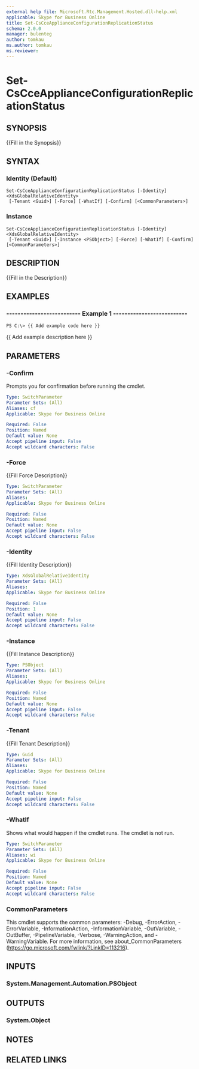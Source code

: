```yaml
---
external help file: Microsoft.Rtc.Management.Hosted.dll-help.xml 
applicable: Skype for Business Online
title: Set-CsCceApplianceConfigurationReplicationStatus
schema: 2.0.0
manager: bulenteg
author: tomkau
ms.author: tomkau
ms.reviewer:
---
```


# Set-CsCceApplianceConfigurationReplicationStatus

## SYNOPSIS
{{Fill in the Synopsis}}

## SYNTAX

### Identity (Default)
```
Set-CsCceApplianceConfigurationReplicationStatus [-Identity] <XdsGlobalRelativeIdentity>
 [-Tenant <Guid>] [-Force] [-WhatIf] [-Confirm] [<CommonParameters>]
```

### Instance
```
Set-CsCceApplianceConfigurationReplicationStatus [-Identity] <XdsGlobalRelativeIdentity>
 [-Tenant <Guid>] [-Instance <PSObject>] [-Force] [-WhatIf] [-Confirm] [<CommonParameters>]
```

## DESCRIPTION
{{Fill in the Description}}

## EXAMPLES

### -------------------------- Example 1 --------------------------
```
PS C:\> {{ Add example code here }}
```

{{ Add example description here }}

## PARAMETERS

### -Confirm
Prompts you for confirmation before running the cmdlet.

```yaml
Type: SwitchParameter
Parameter Sets: (All)
Aliases: cf
Applicable: Skype for Business Online

Required: False
Position: Named
Default value: None
Accept pipeline input: False
Accept wildcard characters: False
```

### -Force
{{Fill Force Description}}

```yaml
Type: SwitchParameter
Parameter Sets: (All)
Aliases: 
Applicable: Skype for Business Online

Required: False
Position: Named
Default value: None
Accept pipeline input: False
Accept wildcard characters: False
```

### -Identity
{{Fill Identity Description}}

```yaml
Type: XdsGlobalRelativeIdentity
Parameter Sets: (All)
Aliases: 
Applicable: Skype for Business Online

Required: False
Position: 1
Default value: None
Accept pipeline input: False
Accept wildcard characters: False
```

### -Instance
{{Fill Instance Description}}

```yaml
Type: PSObject
Parameter Sets: (All)
Aliases: 
Applicable: Skype for Business Online

Required: False
Position: Named
Default value: None
Accept pipeline input: False
Accept wildcard characters: False
```

### -Tenant
{{Fill Tenant Description}}

```yaml
Type: Guid
Parameter Sets: (All)
Aliases: 
Applicable: Skype for Business Online

Required: False
Position: Named
Default value: None
Accept pipeline input: False
Accept wildcard characters: False
```

### -WhatIf
Shows what would happen if the cmdlet runs.
The cmdlet is not run.

```yaml
Type: SwitchParameter
Parameter Sets: (All)
Aliases: wi
Applicable: Skype for Business Online

Required: False
Position: Named
Default value: None
Accept pipeline input: False
Accept wildcard characters: False
```

### CommonParameters
This cmdlet supports the common parameters: -Debug, -ErrorAction, -ErrorVariable, -InformationAction, -InformationVariable, -OutVariable, -OutBuffer, -PipelineVariable, -Verbose, -WarningAction, and -WarningVariable. For more information, see about_CommonParameters (https://go.microsoft.com/fwlink/?LinkID=113216).

## INPUTS

### System.Management.Automation.PSObject

## OUTPUTS

### System.Object

## NOTES

## RELATED LINKS

